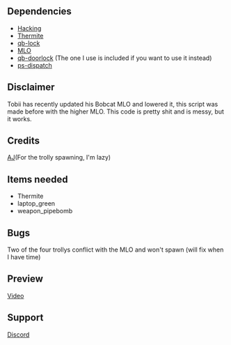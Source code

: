 ## Dependencies
* [Hacking](https://github.com/Jesper-Hustad/NoPixel-minigame)
* [Thermite](https://github.com/pushkart2/memorygame)
* [qb-lock](https://github.com/Nathan-FiveM/qb-lock)
* [MLO](https://www.patreon.com/tobiidk)
* [qb-doorlock](https://github.com/qbcore-framework/qb-doorlock) (The one I use is included if you want to use it instead)
* [ps-dispatch](https://github.com/Project-Sloth/ps-dispatch)

## Disclaimer 
Tobii has recently updated his Bobcat MLO and lowered it, this script was made before with the higher MLO.
This code is pretty shit and is messy, but it works.

## Credits 
[AJ](https://github.com/ihyajb)(For the trolly spawning, I'm lazy)

## Items needed
* Thermite
* laptop_green
* weapon_pipebomb

## Bugs
Two of the four trollys conflict with the MLO and won't spawn (will fix when I have time)

## Preview
[Video](https://www.youtube.com/watch?v=zi26tHBTL2A&t=56s)

## Support
[Discord](https://discord.gg/c3RN24zUbc)

